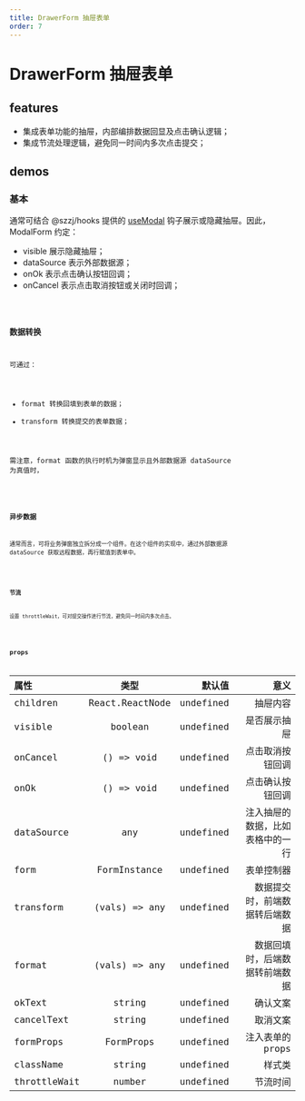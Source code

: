 ```yaml
---
title: DrawerForm 抽屉表单
order: 7
---
```


# DrawerForm 抽屉表单

## features

- 集成表单功能的抽屉，内部编排数据回显及点击确认逻辑；
- 集成节流处理逻辑，避免同一时间内多次点击提交；

## demos

### 基本

通常可结合 @szzj/hooks 提供的 [useModal](http://10.145.11.75:8080/gui/szzj-hooks/#/guide/use-modal) 钩子展示或隐藏抽屉。因此，ModalForm 约定：

- visible 展示隐藏抽屉；
- dataSource 表示外部数据源；
- onOk 表示点击确认按钮回调；
- onCancel 表示点击取消按钮或关闭时回调；

<code src="./drawer-form" />

### 数据转换

可通过：

- format 转换回填到表单的数据；
- transform 转换提交的表单数据；

需注意，format 函数的执行时机为弹窗显示且外部数据源 dataSource 为真值时，

<code src="./drawer-form/convert" />

### 异步数据

通常而言，可将业务弹窗独立拆分成一个组件。在这个组件的实现中，通过外部数据源 dataSource 获取远程数据，再行赋值到表单中。

<code src="./drawer-form/async" />

### 节流

设置 throttleWait，可对提交操作进行节流，避免同一时间内多次点击。

<code src="./drawer-form/throttle" />

## props

| 属性         |      类型       |    默认值 |                             意义 |
| :----------- | :-------------: | --------: | -------------------------------: |
| children     | React.ReactNode | undefined |                         抽屉内容 |
| visible      |     boolean     | undefined |                     是否展示抽屉 |
| onCancel     |   () => void    | undefined |                 点击取消按钮回调 |
| onOk         |   () => void    | undefined |                 点击确认按钮回调 |
| dataSource   |       any       | undefined | 注入抽屉的数据，比如表格中的一行 |
| form         |  FormInstance   | undefined |                       表单控制器 |
| transform    |  (vals) => any  | undefined |   数据提交时，前端数据转后端数据 |
| format       |  (vals) => any  | undefined |   数据回填时，后端数据转前端数据 |
| okText       |     string      | undefined |                         确认文案 |
| cancelText   |     string      | undefined |                         取消文案 |
| formProps    |    FormProps    | undefined |                 注入表单的 props |
| className    |     string      | undefined |                           样式类 |
| throttleWait |     number      | undefined |                         节流时间 |
